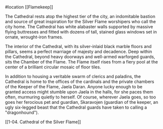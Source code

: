 #location [[Flamekeep]]

The Cathedral rests atop the highest tier of the city, an indomitable bastion and source of great inspiration for the Silver Flame worshipers who call the city home. The Cathedral has white alabaster walls supported by massive flying buttresses and fitted with dozens of tall, stained glass windows set in ornate, wrought-iron frames.

The interior of the Cathedral, with its silver-inlaid black marble floors and pillars, seems a perfect marriage of majesty and decadence. Deep within the Cathedral, beyond heavy doorways and well-armed warforged guards, sits the Chamber of the Flame. The Flame itself rises from a fiery pool at the center of a brilliant circular mosaic of floor tiles.

In addition to housing a veritable swarm of clerics and paladins, the Cathedral is home to the offices of the cardinals and the private chambers of the Keeper of the Flame, Jaela Daran. Anyone lucky enough to be granted access might stumble upon Jaela in the halls, for she paces them often, murmuring quietly to herself. Of course, wherever Jaela goes, so too goes her ferocious pet and guardian, Skaravojen (guardian of the keeper, an ugly six-legged beast that the Cathedral guards have taken to calling a "dragonhound").

[[1-04. Cathedral of the Silver Flame]]